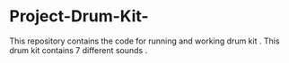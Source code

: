 # Project-Drum-Kit-
This repository contains the code for running and working drum kit . This drum kit contains 7 different sounds . 
